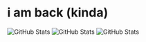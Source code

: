 # i am back (kinda)

![GitHub Stats](https://github-readme-stats.vercel.app/api?username=play451&theme=merko&show_icons=true&hide_border=true&count_private=true) ![GitHub Stats](https://github-readme-stats.vercel.app/api/top-langs/?username=play451&theme=merko&show_icons=true&hide_border=true&layout=compact) ![GitHub Stats](https://github-readme-stats.vercel.app/api/top-langs/?username=play451&theme=merko&show_icons=true&hide_border=true&layout=compact)
